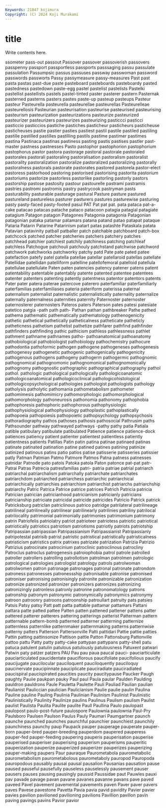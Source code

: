 ```yaml
---
Keywords: 21847 kojimura
Copyright: (C) 2024 Koji Murakami
---
```


# title

Write contents here.



ssometer pass-out passout Passover passover
passoverish passovers passpenny passport passportless passports passsaging passu passulate passulation
Passumpsic passus passuses passway passwoman password passwords passworts Passy passymeasure
passy-measures Past past pasta pastas past-due paste pasteboard pasteboards pasteboardy
pasted pastedness pastedown paste-egg pastel pastelist pastelists Pastelki pastellist pastellists
pastels pastel-tinted paster pasterer pastern Pasternak pasterned pasterns pasters pastes
paste-up pasteup pasteups Pasteur pasteur Pasteurella pasteurella pasteurellae pasteurellas Pasteurelleae
pasteurellosis Pasteurian pasteurisation pasteurise pasteurised pasteurising pasteurism pasteurization pasteurizations pasteurize
pasteurized pasteurizer pasteurizers pasteurizes pasteurizing pasticcci pasticci pasticcio pasticcios pastiche
pastiches pasticheur pasticheurs pasticheuse pasticheuses pastie pastier pasties pastiest pastil
pastile pastiled pastiling pastille pastilled pastilles pastilling pastils pastime pastimer
pastimes pastina Pastinaca pastinas pastiness pasting pastis pastises pastler past-master
pastness pastnesses Pasto pastophor pastophorion pastophorium pastophorus pastor pastora pastorage
pastoral pastorale pastoraled pastorales pastorali pastoraling pastoralisation pastoralism pastoralist pastorality
pastoralization pastoralize pastoralized pastoralizing pastorally pastoralness pastorals pastorate pastorates pastored
pastorela pastor-elect pastoress pastorhood pastoring pastorised pastorising pastorita pastorium pastoriums
pastorize pastorless pastorlike pastorling pastorly pastors pastorship pastose pastosity pastour
pastourelle pastrami pastramis pastries pastromi pastromis pastry pastrycook pastryman pasts
pasturability pasturable pasturage pastural Pasture pasture pastured pastureland pastureless pasturer
pasturers pastures pasturewise pasturing pasty pasty-faced pasty-footed pasul PAT Pat
pat pat. pata pataca pat-a-cake patacao patacas patache pataco patacoon
patagia patagial patagiate patagium Patagon patagon Patagones Patagonia patagonia Patagonian
patagonian pataka patamar patamars patana patand patao patapat pataque Pataria
Patarin Patarine Patarinism patart patas patashte Pataskala patata Patavian patavinity
patball patballer patch patchable patchboard patch-box patchcock patched patcher patcheries
patchers patchery patches patchhead patchier patchiest patchily patchiness patching patchleaf
patchless Patchogue patchouli patchouly patchstand patchwise patchword patchwork patchworks patchworky
patchy patd Pate pate pated patee patefaction patefy patel patella
patellae patellar patellaroid patellas patellate Patellidae patellidan patelliform patelline patellofemoral
patelloid patellula patellulae patellulate Paten paten patencies patency patener patens
patent patentability patentable patentably patente patented patentee patentees patenter patenters
patenting patently patentness patentor patentors patents Pater pater patera paterae
patercove paterero paterfamiliar paterfamiliarly paterfamilias paterfamiliases pateria pateriform paterissa paternal
paternalism paternalist paternalistic paternalistically paternality paternalize paternally paternalness paternities paternity
Paternoster paternoster paternosterer paternosters Pateros paters Paterson pates patesi patesiate
patetico patgia -path path path- Pathan pathan pathbreaker Pathe pathed
pathema pathematic pathematically pathematology pathenogenicity pathetic pathetical pathetically patheticalness patheticate
patheticly patheticness pathetism pathetist pathetize pathfarer pathfind pathfinder pathfinders pathfinding
pathic pathicism pathless pathlessness pathlet pathment pathname pathnames patho- pathoanatomical
pathoanatomy pathobiological pathobiologist pathobiology pathochemistry pathocure pathodontia pathoformic pathogen pathogene
pathogeneses pathogenesis pathogenesy pathogenetic pathogenic pathogenically pathogenicity pathogenous pathogens pathogeny
pathogerm pathogermic pathognomic pathognomical pathognomonic pathognomonical pathognomonically pathognomy pathognostic pathographic
pathographical pathography pathol pathol. pathologic pathological pathologically pathologicoanatomic pathologicoanatomical pathologicoclinical
pathologicohistological pathologicopsychological pathologies pathologist pathologists pathology patholysis patholytic pathomania pathometabolism
pathometer pathomimesis pathomimicry pathomorphologic pathomorphological pathomorphology pathoneurosis pathonomia pathonomy pathophobia
pathophoresis pathophoric pathophorous pathophysiologic pathophysiological pathophysiology pathoplastic pathoplastically pathopoeia pathopoiesis
pathopoietic pathopsychology pathopsychosis pathoradiography pathos pathoses pathosis pathosocial Pathrusim paths
Pathsounder pathway pathwayed pathways -pathy pathy patia Patiala patible patibulary
patibulate patibulated Patience patience patience-dock patiences patiency patient patienter patientest
patientless patiently patientness patients Patillas Patin patin patina patinae patinaed
patinas patinate patinated patination patine patined patines patining patinize patinized
patinous patins patio patios patise patisserie patisseries patissier patly Patman
Patmian Patmo Patmore Patmos Patna patness patnesses patnidar Patnode pato
patois Patoka patola Paton patonce pat-pat patr- Patrai Patras Patrecia
patresfamilias patri- patria patriae patrial patriarch patriarchal patriarchalism patriarchally patriarchate
patriarchates patriarchdom patriarched patriarchess patriarchic patriarchical patriarchically patriarchies patriarchism patriarchist
patriarchs patriarchship patriarchy Patric Patrica Patrice patrice patrices Patrich Patricia
patricia Patrician patrician patricianhood patricianism patricianly patricians patricianship patriciate patricidal
patricide patricides Patricio Patrick patrick Patricksburg patriclan patriclinous patrico patridge
patrilateral patrilineage patrilineal patrilineally patrilinear patrilinearly patrilinies patriliny patrilocal patrilocality
patrimonial patrimonially patrimonies patrimonium patrimony patrin Patriofelis patriolatry patriot patrioteer
patriotess patriotic patriotical patriotically patriotics patriotism patriotisms patriotly patriots patriotship
Patripassian patripassian Patripassianism Patripassianist Patripassianly patripotestal patrisib patrist patristic patristical
patristically patristicalness patristicism patristics patrix patrixes patrizate patrization Patrizia Patrizio
Patrizius patrocinate patrocinium patroclinic patroclinous patrocliny Patroclus patroclus patrogenesis patroiophobia
patrol patrole patrolled patroller patrollers patrolling patrollotism patrolman patrolmen patrologic
patrological patrologies patrologist patrology patrols patrolwoman patrolwomen patron patronage patronages
patronal patronate patrondom patroness patronesses patronessship patronisable patronise patronised patroniser
patronising patronisingly patronite patronizable patronization patronize patronized patronizer patronizers patronizes
patronizing patronizingly patronless patronly patronne patronomatology patrons patronship patronym patronymic
patronymically patronymics patronymy patroon patroonry patroons patroonship patroullart patruity pats
patsies Patsis Patsy patsy Patt patt patta pattable pattamar pattamars
Pattani pattara patte patted pattee Patten patten pattened pattener pattens
patter pattered patterer patterers pattering patterings patterist Patterman pattern patternable
pattern-bomb patterned patterner patterning patternize patternless patternlike patternmaker patternmaking patterns
patternwise patterny patters Patterson Pattersonville Patti pattidari Pattie pattie patties
Pattin patting pattinsonize Pattison pattle Patton Pattonsburg Pattonville pattoo pattu
Patty patty patty-cake pattypan pattypans patty-shell patu patuca patulent patulin
patulous patulously patulousness Patuxent patwari Patwin paty patzer patzers PAU
Pau pau paua paucal pauci- pauciarticulate pauciarticulated paucidentate pauciflorous paucifoliate
paucifolious paucify paucijugate paucilocular pauciloquent pauciloquently pauciloquy paucinervate paucipinnate pauciplicate
pauciradiate pauciradiated paucispiral paucispirated paucities paucity paucitypause Paucker Paugh paughty
Pauiie paukpan pauky Paul paul Paula paular Paulden Paulding pauldron
pauldrons Paule Pauletta Paulette Pauli Pauliad Paulian paulian Paulianist Pauliccian
paulician Paulicianism Paulie paulie paulin Paulina Pauline pauline Pauling Paulinia
Paulinian Paulinism Paulinist Paulinistic Paulinistically Paulinity Paulinize paulins Paulinus Paulism
paulism Paulist paulist Paulista Paulita Paulite paulite Paull Paullina Paulo
paulopast paulopost paulo-post-future paulospore Paulownia paulownia Paul-Pry Paulsboro Paulsen Paulson
Paulus Pauly Paumari Paumgartner paunch paunche paunched paunches paunchful paunchier
paunchiest paunchily paunchiness paunchy paup Paupack pauper pauperage pauperate pauper-born
pauper-bred pauper-breeding pauperdom paupered pauperess pauper-fed pauper-feeding paupering pauperis pauperisation
pauperise pauperised pauperiser pauperising pauperism pauperisms pauperitic pauperization pauperize pauperized
pauperizer pauperizes pauperizing pauper-making paupers Paur pauraque Paurometabola paurometabolic paurometabolism
paurometabolous paurometaboly pauropod Pauropoda pauropodous pausably pausai pausal pausalion Pausanias
pausation pause paused pauseful pausefully pauseless pauselessly pausement pauser pausers
pauses pausing pausingly paussid Paussidae paut Pauwles pauxi pav pavade
pavage pavan pavane pavanes pavanne pavans pave paved paveed Pavel
pavement pavemental pavements paven Paver paver pavers paves Pavese pavestone
Pavetta Pavia pavia pavid pavidity Pavier pavier pavies pavilion pavilioned
pavilioning pavilions Pavillion pavillon pavin paving pavings pavins Pavior pavior
